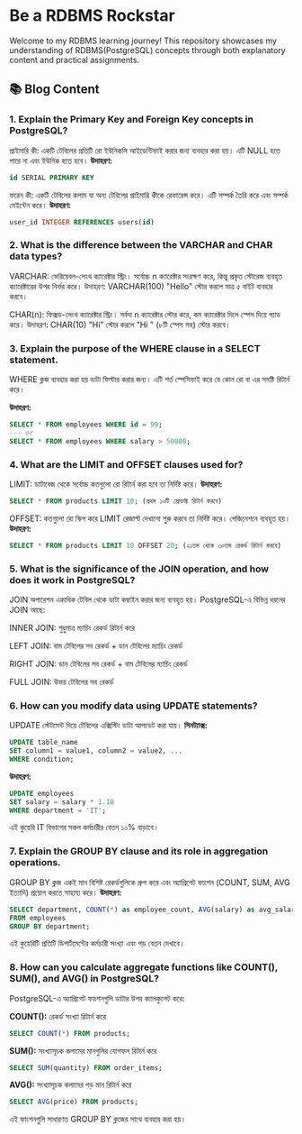 # Be a RDBMS Rockstar

Welcome to my RDBMS learning journey! This repository showcases my understanding of RDBMS(PostgreSQL) concepts through both explanatory content and practical assignments.

## 📚 Blog Content

### 1. Explain the Primary Key and Foreign Key concepts in PostgreSQL?

প্রাইমারি কী: একটি টেবিলের প্রতিটি রো ইউনিকলি আইডেন্টিফাই করার জন্য ব্যবহার করা হয়। এটি NULL হতে পারে না এবং ইউনিক হতে হবে।
**উদাহরণ:**

```sql
id SERIAL PRIMARY KEY
```

ফরেন কী: একটি টেবিলের কলাম যা অন্য টেবিলের প্রাইমারি কীকে রেফারেন্স করে। এটি সম্পর্ক তৈরি করে এবং সম্পর্ক মেইন্টেন করে।
**উদাহরণ:**

```sql
user_id INTEGER REFERENCES users(id)
```

### 2. What is the difference between the VARCHAR and CHAR data types?

VARCHAR: ভেরিয়েবল-লেংথ ক্যারেক্টার স্ট্রিং। সর্বোচ্চ n ক্যারেক্টার সংরক্ষণ করে, কিন্তু প্রকৃত স্টোরেজ ব্যবহৃত ক্যারেক্টারের উপর নির্ভর করে।
উদাহরণ: VARCHAR(100) "Hello" স্টোর করলে মাত্র ৫ বাইট ব্যবহার করবে।

CHAR(n): ফিক্সড-লেংথ ক্যারেক্টার স্ট্রিং। সর্বদা n ক্যারেক্টার স্টোর করে, কম ক্যারেক্টার দিলে স্পেস দিয়ে প্যাড করে।
উদাহরণ: CHAR(10) "Hi" স্টোর করলে "Hi " (৮টি স্পেস সহ) স্টোর করবে।

### 3. Explain the purpose of the WHERE clause in a SELECT statement.

WHERE ক্লজ ব্যবহার করা হয় ডাটা ফিল্টার করার জন্য। এটি শর্ত স্পেসিফাই করে যে কোন রো বা এর সমষ্টি রিটার্ন করে।

**উদাহরণ:**

```sql
SELECT * FROM employees WHERE id = 99;
--- or
SELECT * FROM employees WHERE salary > 50000;
```

### 4. What are the LIMIT and OFFSET clauses used for?

LIMIT: ডাটাবেজ থেকে সর্বোচ্চ কতগুলো রো রিটার্ন করা হবে তা নির্দিষ্ট করে।
**উদাহরণ:**

```sql
SELECT * FROM products LIMIT 10; (প্রথম ১০টি প্রোডাক্ট রিটার্ন করবে)
```

OFFSET: কতগুলো রো স্কিপ করে LIMIT রেজাল্ট দেখানো শুরু করবে তা নির্দিষ্ট করে। পেজিনেশনে ব্যবহৃত হয়।
**উদাহরণ:**

```sql
SELECT * FROM products LIMIT 10 OFFSET 20; (২১তম থেকে ৩০তম রেকর্ড রিটার্ন করবে)
```

### 5. What is the significance of the JOIN operation, and how does it work in PostgreSQL?

JOIN অপারেশন একাধিক টেবিল থেকে ডাটা কম্বাইন করার জন্য ব্যবহৃত হয়। PostgreSQL-এ বিভিন্ন ধরনের JOIN আছে:

INNER JOIN: শুধুমাত্র ম্যাচিং রেকর্ড রিটার্ন করে

LEFT JOIN: বাম টেবিলের সব রেকর্ড + ডান টেবিলের ম্যাচিং রেকর্ড

RIGHT JOIN: ডান টেবিলের সব রেকর্ড + বাম টেবিলের ম্যাচিং রেকর্ড

FULL JOIN: উভয় টেবিলের সব রেকর্ড

### 6. How can you modify data using UPDATE statements?

UPDATE স্টেটমেন্ট দিয়ে টেবিলের এক্সিস্টিং ডাটা আপডেট করা যায়।
**সিনট্যাক্স:**

```sql
UPDATE table_name
SET column1 = value1, column2 = value2, ...
WHERE condition;
```

**উদাহরণ:**

```sql
UPDATE employees
SET salary = salary * 1.10
WHERE department = 'IT';
```

এই কুয়েরি IT বিভাগের সকল কর্মচারীর বেতন ১০% বাড়াবে।

### 7. Explain the GROUP BY clause and its role in aggregation operations.

GROUP BY ক্লজ একই মান বিশিষ্ট রেকর্ডগুলিকে গ্রুপ করে এবং অ্যাগ্রিগেট ফাংশন (COUNT, SUM, AVG ইত্যাদি) প্রয়োগ করতে সাহায্য করে।
**উদাহরণ:**

```sql
SELECT department, COUNT(*) as employee_count, AVG(salary) as avg_salary
FROM employees
GROUP BY department;
```

এই কুয়েরিটি প্রতিটি ডিপার্টমেন্টের কর্মচারী সংখ্যা এবং গড় বেতন দেখাবে।

### 8. How can you calculate aggregate functions like COUNT(), SUM(), and AVG() in PostgreSQL?

PostgreSQL-এ অ্যাগ্রিগেট ফাংশনগুলি ডাটার উপর ক্যালকুলেট করে:

**COUNT():** রেকর্ড সংখ্যা রিটার্ন করে

```sql
SELECT COUNT(*) FROM products;
```

**SUM():** সংখ্যাসূচক কলামের মানগুলির যোগফল রিটার্ন করে

```sql
SELECT SUM(quantity) FROM order_items;
```

**AVG():** সংখ্যাসূচক কলামের গড় মান রিটার্ন করে

```sql
SELECT AVG(price) FROM products;
```

এই ফাংশনগুলি সাধারণত GROUP BY ক্লজের সাথে ব্যবহার করা হয়।
